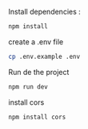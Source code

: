 Install dependencies :
``` sh
npm install
```

create a .env file
``` sh
cp .env.example .env
```

Run de the project
``` sh
npm run dev
```


install cors
``` sh
npm install cors
```
